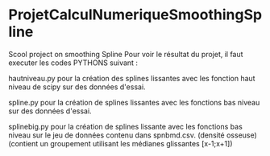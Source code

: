 # ProjetCalculNumeriqueSmoothingSpline
Scool project on smoothing Spline
Pour voir le résultat du projet, il faut executer les codes PYTHONS suivant :

hautniveau.py pour la création des splines lissantes avec les fonction haut niveau de scipy sur des données d'essai.

spline.py pour la création de splines lissantes avec les fonctions bas niveau sur des données d'essai.

splinebig.py pour la création de splines lissante avec les fonctions bas niveau sur le jeu de données contenu dans spnbmd.csv. (densité osseuse) (contient un groupement utilisant les médianes glissantes [x-1;x+1])
